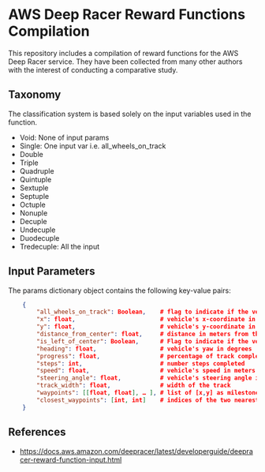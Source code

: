 # AWS Deep Racer Reward Functions Compilation

This repository includes a compilation of reward functions for the AWS Deep Racer service.
They have been collected from many other authors with the interest of conducting a comparative study.

## Taxonomy

The classification system is based solely on the input variables used in the function.

* Void: None of input params 
* Single: One input var i.e. all_wheels_on_track
* Double
* Triple 
* Quadruple
* Quintuple 
* Sextuple 
* Septuple 
* Octuple 
* Nonuple 
* Decuple 
* Undecuple 
* Duodecuple 
* Tredecuple: All the input 


## Input Parameters

The params dictionary object contains the following key-value pairs:

```json
    {
        "all_wheels_on_track": Boolean,    # flag to indicate if the vehicle is on the track
        "x": float,                        # vehicle's x-coordinate in meters
        "y": float,                        # vehicle's y-coordinate in meters
        "distance_from_center": float,     # distance in meters from the track center 
        "is_left_of_center": Boolean,      # Flag to indicate if the vehicle is on the left side to the track center or not. 
        "heading": float,                  # vehicle's yaw in degrees
        "progress": float,                 # percentage of track completed
        "steps": int,                      # number steps completed
        "speed": float,                    # vehicle's speed in meters per second (m/s)
        "steering_angle": float,           # vehicle's steering angle in degrees
        "track_width": float,              # width of the track
        "waypoints": [[float, float], … ], # list of [x,y] as milestones along the track center
        "closest_waypoints": [int, int]    # indices of the two nearest waypoints.
    }

```

## References

* https://docs.aws.amazon.com/deepracer/latest/developerguide/deepracer-reward-function-input.html